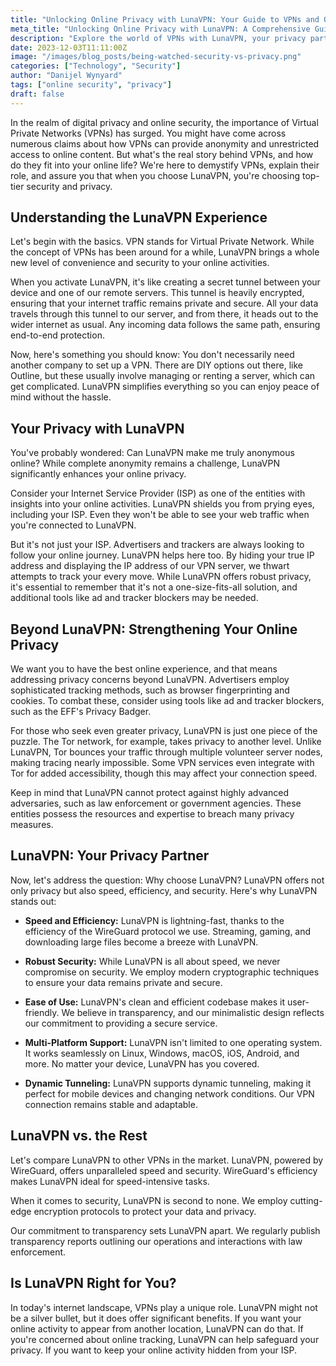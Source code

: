 ```yaml
---
title: "Unlocking Online Privacy with LunaVPN: Your Guide to VPNs and Our Commitment to Your Security"
meta_title: "Unlocking Online Privacy with LunaVPN: A Comprehensive Guide to VPNs and Security"
description: "Explore the world of VPNs with LunaVPN, your privacy partner. Discover the benefits of LunaVPN and how it enhances your online security and privacy."
date: 2023-12-03T11:11:00Z
image: "/images/blog_posts/being-watched-security-vs-privacy.png"
categories: ["Technology", "Security"]
author: "Danijel Wynyard"
tags: ["online security", "privacy"]
draft: false
---
```


In the realm of digital privacy and online security, the importance of Virtual Private Networks (VPNs) has surged. You might have come across numerous claims about how VPNs can provide anonymity and unrestricted access to online content. But what's the real story behind VPNs, and how do they fit into your online life? We're here to demystify VPNs, explain their role, and assure you that when you choose LunaVPN, you're choosing top-tier security and privacy.

## Understanding the LunaVPN Experience

Let's begin with the basics. VPN stands for Virtual Private Network. While the concept of VPNs has been around for a while, LunaVPN brings a whole new level of convenience and security to your online activities.

When you activate LunaVPN, it's like creating a secret tunnel between your device and one of our remote servers. This tunnel is heavily encrypted, ensuring that your internet traffic remains private and secure. All your data travels through this tunnel to our server, and from there, it heads out to the wider internet as usual. Any incoming data follows the same path, ensuring end-to-end protection.

Now, here's something you should know: You don't necessarily need another company to set up a VPN. There are DIY options out there, like Outline, but these usually involve managing or renting a server, which can get complicated. LunaVPN simplifies everything so you can enjoy peace of mind without the hassle.

## Your Privacy with LunaVPN

You've probably wondered: Can LunaVPN make me truly anonymous online? While complete anonymity remains a challenge, LunaVPN significantly enhances your online privacy.

Consider your Internet Service Provider (ISP) as one of the entities with insights into your online activities. LunaVPN shields you from prying eyes, including your ISP. Even they won't be able to see your web traffic when you're connected to LunaVPN.

But it's not just your ISP. Advertisers and trackers are always looking to follow your online journey. LunaVPN helps here too. By hiding your true IP address and displaying the IP address of our VPN server, we thwart attempts to track your every move. While LunaVPN offers robust privacy, it's essential to remember that it's not a one-size-fits-all solution, and additional tools like ad and tracker blockers may be needed.

## Beyond LunaVPN: Strengthening Your Online Privacy

We want you to have the best online experience, and that means addressing privacy concerns beyond LunaVPN. Advertisers employ sophisticated tracking methods, such as browser fingerprinting and cookies. To combat these, consider using tools like ad and tracker blockers, such as the EFF's Privacy Badger.

For those who seek even greater privacy, LunaVPN is just one piece of the puzzle. The Tor network, for example, takes privacy to another level. Unlike LunaVPN, Tor bounces your traffic through multiple volunteer server nodes, making tracing nearly impossible. Some VPN services even integrate with Tor for added accessibility, though this may affect your connection speed.

Keep in mind that LunaVPN cannot protect against highly advanced adversaries, such as law enforcement or government agencies. These entities possess the resources and expertise to breach many privacy measures.

## LunaVPN: Your Privacy Partner

Now, let's address the question: Why choose LunaVPN? LunaVPN offers not only privacy but also speed, efficiency, and security. Here's why LunaVPN stands out:

- **Speed and Efficiency:** LunaVPN is lightning-fast, thanks to the efficiency of the WireGuard protocol we use. Streaming, gaming, and downloading large files become a breeze with LunaVPN.

- **Robust Security:** While LunaVPN is all about speed, we never compromise on security. We employ modern cryptographic techniques to ensure your data remains private and secure.

- **Ease of Use:** LunaVPN's clean and efficient codebase makes it user-friendly. We believe in transparency, and our minimalistic design reflects our commitment to providing a secure service.

- **Multi-Platform Support:** LunaVPN isn't limited to one operating system. It works seamlessly on Linux, Windows, macOS, iOS, Android, and more. No matter your device, LunaVPN has you covered.

- **Dynamic Tunneling:** LunaVPN supports dynamic tunneling, making it perfect for mobile devices and changing network conditions. Our VPN connection remains stable and adaptable.

## LunaVPN vs. the Rest

Let's compare LunaVPN to other VPNs in the market. LunaVPN, powered by WireGuard, offers unparalleled speed and security. WireGuard's efficiency makes LunaVPN ideal for speed-intensive tasks.

When it comes to security, LunaVPN is second to none. We employ cutting-edge encryption protocols to protect your data and privacy.

Our commitment to transparency sets LunaVPN apart. We regularly publish transparency reports outlining our operations and interactions with law enforcement.

## Is LunaVPN Right for You?

In today's internet landscape, VPNs play a unique role. LunaVPN might not be a silver bullet, but it does offer significant benefits. If you want your online activity to appear from another location, LunaVPN can do that. If you're concerned about online tracking, LunaVPN can help safeguard your privacy. If you want to keep your online activity hidden from your ISP.